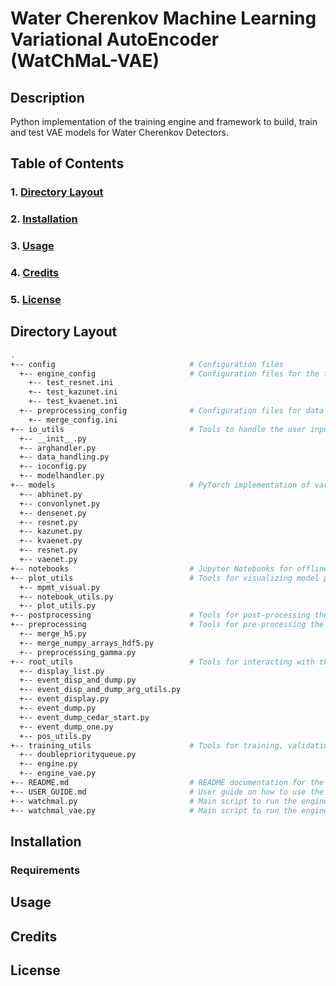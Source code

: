 # Water Cherenkov Machine Learning Variational AutoEncoder (WatChMaL-VAE)


## Description

Python implementation of the training engine and framework to build, train and test VAE models for Water Cherenkov Detectors.

## Table of Contents

### 1. [Directory Layout](#directory_layout)
### 2. [Installation](#installation)
### 3. [Usage](#usage)
### 4. [Credits](#credits)
### 5. [License](#license)

## Directory Layout <a id="directory_layout"></a>

```bash
.
+-- config                              # Configuration files
  +-- engine_config                     # Configuration files for the training engine
    +-- test_resnet.ini
    +-- test_kazunet.ini
    +-- test_kvaenet.ini
  +-- preprocessing_config              # Configuration files for data pre-processing
    +-- merge_config.ini
+-- io_utils                            # Tools to handle the user inputs, dataset and models
  +-- __init__.py
  +-- arghandler.py
  +-- data_handling.py
  +-- ioconfig.py
  +-- modelhandler.py
+-- models                              # PyTorch implementation of various CNN-VAE models
  +-- abhinet.py
  +-- convonlynet.py
  +-- densenet.py
  +-- resnet.py
  +-- kazunet.py
  +-- kvaenet.py
  +-- resnet.py
  +-- vaenet.py
+-- notebooks                           # Jupyter Notebooks for offline analysis
+-- plot_utils                          # Tools for visualizing model performance and dataset features
  +-- mpmt_visual.py
  +-- notebook_utils.py
  +-- plot_utils.py
+-- postprocessing                      # Tools for post-processing the outputs from the models
+-- preprocessing                       # Tools for pre-processing the dataset
  +-- merge_h5.py
  +-- merge_numpy_arrays_hdf5.py 
  +-- preprocessing_gamma.py
+-- root_utils                          # Tools for interacting with the ROOT files from the WCSim simulations
  +-- display_list.py
  +-- event_disp_and_dump.py
  +-- event_disp_and_dump_arg_utils.py
  +-- event_display.py
  +-- event_dump.py
  +-- event_dump_cedar_start.py
  +-- event_dump_one.py
  +-- pos_utils.py
+-- training_utils                      # Tools for training, validating and testing the models
  +-- doublepriorityqueue.py
  +-- engine.py
  +-- engine_vae.py
+-- README.md                           # README documentation for the repository
+-- USER_GUIDE.md                       # User guide on how to use the library
+-- watchmal.py                         # Main script to run the engine for the classifier
+-- watchmal_vae.py                     # Main script to run the engine for the VAE
```

## Installation <a id="installation"></a>

### Requirements

## Usage <a id="usage"></a>

## Credits <a id="credits"></a>

## License <a id="license"></a>
